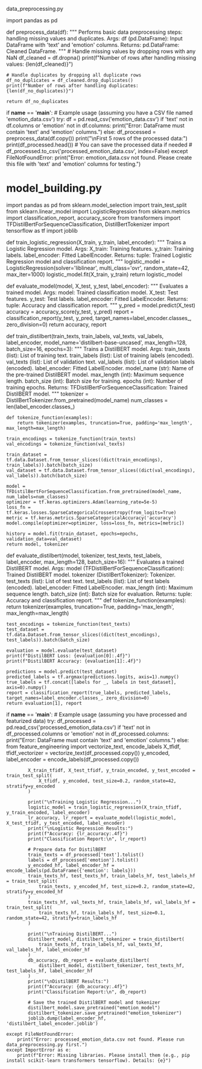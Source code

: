 data_preprocessing.py

import pandas as pd

def preprocess_data(df):
    """
    Performs basic data preprocessing steps: handling missing values and duplicates.
    Args:
        df (pd.DataFrame): Input DataFrame with 'text' and 'emotion' columns.
    Returns:
        pd.DataFrame: Cleaned DataFrame.
    """
    # Handle missing values by dropping rows with any NaN
    df_cleaned = df.dropna()
    print(f"Number of rows after handling missing values: {len(df_cleaned)}")

    # Handle duplicates by dropping all duplicate rows
    df_no_duplicates = df_cleaned.drop_duplicates()
    print(f"Number of rows after handling duplicates: {len(df_no_duplicates)}")

    return df_no_duplicates

if __name__ == '__main__':
    # Example usage (assuming you have a CSV file named 'emotion_data.csv')
    try:
        df = pd.read_csv('emotion_data.csv')
        if 'text' not in df.columns or 'emotion' not in df.columns:
            print("Error: DataFrame must contain 'text' and 'emotion' columns.")
        else:
            df_processed = preprocess_data(df.copy())
            print("\nFirst 5 rows of the processed data:")
            print(df_processed.head())
            # You can save the processed data if needed
            # df_processed.to_csv('processed_emotion_data.csv', index=False)
    except FileNotFoundError:
        print("Error: emotion_data.csv not found. Please create this file with 'text' and 'emotion' columns for testing.")
# model_building.py

import pandas as pd
from sklearn.model_selection import train_test_split
from sklearn.linear_model import LogisticRegression
from sklearn.metrics import classification_report, accuracy_score
from transformers import TFDistilBertForSequenceClassification, DistilBertTokenizer
import tensorflow as tf
import joblib

def train_logistic_regression(X_train, y_train, label_encoder):
    """
    Trains a Logistic Regression model.
    Args:
        X_train: Training features.
        y_train: Training labels.
        label_encoder: Fitted LabelEncoder.
    Returns:
        tuple: Trained Logistic Regression model and classification report.
    """
    logistic_model = LogisticRegression(solver='liblinear', multi_class='ovr', random_state=42, max_iter=1000)
    logistic_model.fit(X_train, y_train)
    return logistic_model

def evaluate_model(model, X_test, y_test, label_encoder):
    """
    Evaluates a trained model.
    Args:
        model: Trained classification model.
        X_test: Test features.
        y_test: Test labels.
        label_encoder: Fitted LabelEncoder.
    Returns:
        tuple: Accuracy and classification report.
    """
    y_pred = model.predict(X_test)
    accuracy = accuracy_score(y_test, y_pred)
    report = classification_report(y_test, y_pred, target_names=label_encoder.classes_, zero_division=0)
    return accuracy, report

def train_distilbert(train_texts, train_labels, val_texts, val_labels, label_encoder, model_name='distilbert-base-uncased', max_length=128, batch_size=16, epochs=3):
    """
    Trains a DistilBERT model.
    Args:
        train_texts (list): List of training text.
        train_labels (list): List of training labels (encoded).
        val_texts (list): List of validation text.
        val_labels (list): List of validation labels (encoded).
        label_encoder: Fitted LabelEncoder.
        model_name (str): Name of the pre-trained DistilBERT model.
        max_length (int): Maximum sequence length.
        batch_size (int): Batch size for training.
        epochs (int): Number of training epochs.
    Returns:
        TFDistilBertForSequenceClassification: Trained DistilBERT model.
    """
    tokenizer = DistilBertTokenizer.from_pretrained(model_name)
    num_classes = len(label_encoder.classes_)

    def tokenize_function(examples):
        return tokenizer(examples, truncation=True, padding='max_length', max_length=max_length)

    train_encodings = tokenize_function(train_texts)
    val_encodings = tokenize_function(val_texts)

    train_dataset = tf.data.Dataset.from_tensor_slices((dict(train_encodings), train_labels)).batch(batch_size)
    val_dataset = tf.data.Dataset.from_tensor_slices((dict(val_encodings), val_labels)).batch(batch_size)

    model = TFDistilBertForSequenceClassification.from_pretrained(model_name, num_labels=num_classes)
    optimizer = tf.keras.optimizers.Adam(learning_rate=5e-5)
    loss_fn = tf.keras.losses.SparseCategoricalCrossentropy(from_logits=True)
    metric = tf.keras.metrics.SparseCategoricalAccuracy('accuracy')
    model.compile(optimizer=optimizer, loss=loss_fn, metrics=[metric])

    history = model.fit(train_dataset, epochs=epochs, validation_data=val_dataset)
    return model, tokenizer

def evaluate_distilbert(model, tokenizer, test_texts, test_labels, label_encoder, max_length=128, batch_size=16):
    """
    Evaluates a trained DistilBERT model.
    Args:
        model (TFDistilBertForSequenceClassification): Trained DistilBERT model.
        tokenizer (DistilBertTokenizer): Tokenizer.
        test_texts (list): List of test text.
        test_labels (list): List of test labels (encoded).
        label_encoder: Fitted LabelEncoder.
        max_length (int): Maximum sequence length.
        batch_size (int): Batch size for evaluation.
    Returns:
        tuple: Accuracy and classification report.
    """
    def tokenize_function(examples):
        return tokenizer(examples, truncation=True, padding='max_length', max_length=max_length)

    test_encodings = tokenize_function(test_texts)
    test_dataset = tf.data.Dataset.from_tensor_slices((dict(test_encodings), test_labels)).batch(batch_size)

    evaluation = model.evaluate(test_dataset)
    print(f"DistilBERT Loss: {evaluation[0]:.4f}")
    print(f"DistilBERT Accuracy: {evaluation[1]:.4f}")

    predictions = model.predict(test_dataset)
    predicted_labels = tf.argmax(predictions.logits, axis=1).numpy()
    true_labels = tf.concat([labels for _, labels in test_dataset], axis=0).numpy()
    report = classification_report(true_labels, predicted_labels, target_names=label_encoder.classes_, zero_division=0)
    return evaluation[1], report

if __name__ == '__main__':
    # Example usage (assuming you have processed and featurized data)
    try:
        df_processed = pd.read_csv('processed_emotion_data.csv')
        if 'text' not in df_processed.columns or 'emotion' not in df_processed.columns:
            print("Error: DataFrame must contain 'text' and 'emotion' columns.")
        else:
            from feature_engineering import vectorize_text, encode_labels
            X_tfidf, tfidf_vectorizer = vectorize_text(df_processed.copy())
            y_encoded, label_encoder = encode_labels(df_processed.copy())

            X_train_tfidf, X_test_tfidf, y_train_encoded, y_test_encoded = train_test_split(
                X_tfidf, y_encoded, test_size=0.2, random_state=42, stratify=y_encoded
            )

            print("\nTraining Logistic Regression...")
            logistic_model = train_logistic_regression(X_train_tfidf, y_train_encoded, label_encoder)
            lr_accuracy, lr_report = evaluate_model(logistic_model, X_test_tfidf, y_test_encoded, label_encoder)
            print("\nLogistic Regression Results:")
            print(f"Accuracy: {lr_accuracy:.4f}")
            print("Classification Report:\n", lr_report)

            # Prepare data for DistilBERT
            train_texts = df_processed['text'].tolist()
            labels = df_processed['emotion'].tolist()
            y_encoded_hf, label_encoder_hf = encode_labels(pd.DataFrame({'emotion': labels}))
            train_texts_hf, test_texts_hf, train_labels_hf, test_labels_hf = train_test_split(
                train_texts, y_encoded_hf, test_size=0.2, random_state=42, stratify=y_encoded_hf
            )
            train_texts_hf, val_texts_hf, train_labels_hf, val_labels_hf = train_test_split(
                train_texts_hf, train_labels_hf, test_size=0.1, random_state=42, stratify=train_labels_hf
            )

            print("\nTraining DistilBERT...")
            distilbert_model, distilbert_tokenizer = train_distilbert(
                train_texts_hf, train_labels_hf, val_texts_hf, val_labels_hf, label_encoder_hf
            )
            db_accuracy, db_report = evaluate_distilbert(
                distilbert_model, distilbert_tokenizer, test_texts_hf, test_labels_hf, label_encoder_hf
            )
            print("\nDistilBERT Results:")
            print(f"Accuracy: {db_accuracy:.4f}")
            print("Classification Report:\n", db_report)

            # Save the trained DistilBERT model and tokenizer
            distilbert_model.save_pretrained("emotion_model")
            distilbert_tokenizer.save_pretrained("emotion_tokenizer")
            joblib.dump(label_encoder_hf, 'distilbert_label_encoder.joblib')

    except FileNotFoundError:
        print("Error: processed_emotion_data.csv not found. Please run data_preprocessing.py first.")
    except ImportError as e:
        print(f"Error: Missing libraries. Please install them (e.g., pip install scikit-learn transformers tensorflow). Details: {e}") 
